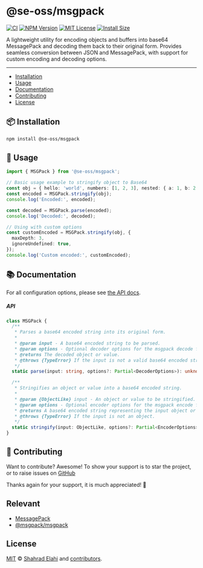 # @se-oss/msgpack

[![CI](https://github.com/shahradelahi/msgpack/actions/workflows/ci.yml/badge.svg)](https://github.com/shahradelahi/msgpack/actions/workflows/ci.yml)
[![NPM Version](https://img.shields.io/npm/v/@se-oss/msgpack.svg)](https://www.npmjs.com/package/@se-oss/msgpack)
[![MIT License](https://img.shields.io/badge/License-MIT-blue.svg?style=flat)](/LICENSE)
[![Install Size](https://packagephobia.com/badge?p=@se-oss/msgpack)](https://packagephobia.com/result?p=@se-oss/msgpack)

A lightweight utility for encoding objects and buffers into base64 MessagePack and decoding them back to their original form. Provides seamless conversion between JSON and MessagePack, with support for custom encoding and decoding options.

---

- [Installation](#-installation)
- [Usage](#-usage)
- [Documentation](#-documentation)
- [Contributing](#-contributing)
- [License](#license)

## 📦 Installation

```bash
npm install @se-oss/msgpack
```

## 📖 Usage

```typescript
import { MSGPack } from '@se-oss/msgpack';

// Basic usage example to stringify object to Base64
const obj = { hello: 'world', numbers: [1, 2, 3], nested: { a: 1, b: 2 } };
const encoded = MSGPack.stringify(obj);
console.log('Encoded:', encoded);

const decoded = MSGPack.parse(encoded);
console.log('Decoded:', decoded);

// Using with custom options
const customEncoded = MSGPack.stringify(obj, {
  maxDepth: 3,
  ignoreUndefined: true,
});
console.log('Custom encoded:', customEncoded);
```

## 📚 Documentation

For all configuration options, please see [the API docs](https://www.jsdocs.io/package/@se-oss/msgpack).

##### API

<!-- prettier-ignore -->
```typescript
class MSGPack {
  /**
   * Parses a base64 encoded string into its original form.
   *
   * @param input - A base64 encoded string to be parsed.
   * @param options - Optional decoder options for the msgpack decode function.
   * @returns The decoded object or value.
   * @throws {TypeError} If the input is not a valid base64 encoded string.
   */
  static parse(input: string, options?: Partial<DecoderOptions>): unknown;

  /**
   * Stringifies an object or value into a base64 encoded string.
   *
   * @param {ObjectLike} input - An object or value to be stringified.
   * @param options - Optional encoder options for the msgpack encode function.
   * @returns A base64 encoded string representing the input object or value.
   * @throws {TypeError} If the input is not an object.
   */
  static stringify(input: ObjectLike, options?: Partial<EncoderOptions> ): string;
}
```

## 🤝 Contributing

Want to contribute? Awesome! To show your support is to star the project, or to raise issues on [GitHub](https://github.com/shahradelahi/msgpack)

Thanks again for your support, it is much appreciated! 🙏

## Relevant

- [MessagePack](https://msgpack.org/)
- [@msgpack/msgpack](https://github.com/msgpack/msgpack-javascript)

## License

[MIT](/LICENSE) © [Shahrad Elahi](https://github.com/shahradelahi) and [contributors](https://github.com/shahradelahi/msgpack/graphs/contributors).
